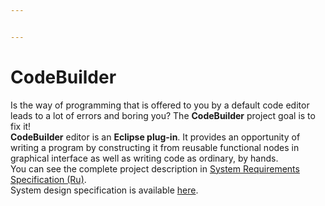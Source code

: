 ```yaml
---


---
```


<h1 id="codebuilder">CodeBuilder</h1>
<p>Is the way of programming that is offered to you by a default code editor leads to a lot of errors and boring you? The <strong>CodeBuilder</strong> project goal is to fix it!<br>
<strong>CodeBuilder</strong> editor is an <strong>Eclipse plug-in</strong>. It provides an opportunity of writing a program by constructing it from reusable functional nodes in graphical interface as well as writing code as ordinary, by hands.<br>
You can see the complete project description in <a href="docs/SRS.md">System Requirements Specification (Ru)</a>.<br>
System design specification is available <a href="/docs/diagrams">here</a>.</p>

